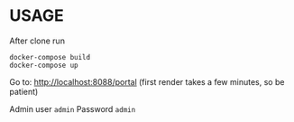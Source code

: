 # USAGE

After clone run
```
docker-compose build
docker-compose up
```

Go to:
[http://localhost:8088/portal](http://localhost:8088/portal) (first render takes a few minutes, so be patient)

Admin user
``admin``
Password
``admin``